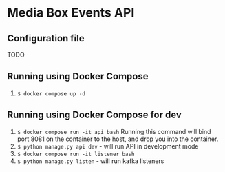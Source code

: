 # Media Box Events API

## Configuration file

TODO


## Running using Docker Compose

1. `$ docker compose up -d`

## Running using Docker Compose for dev
1. `$ docker compose run -it api bash` Running this command will bind port 8081 on the container to the host, and drop you into the container.
2. `$ python manage.py api dev` - will run API in development mode
3. `$ docker compose run -it listener bash`
4. `$ python manage.py listen` - will run kafka listeners
